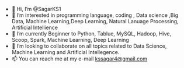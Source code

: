 - 👋 Hi, I’m @SagarKS1
- 👀 I’m interested in programming language, coding , Data science ,Big Data, Machine Learning,Deep Learning, Natural Lanuage Processing, Artificial Intellience
- 🌱 I’m currently Beginner to Python, Tablue, MySQL, Hadoop, Hive, Scoop, Spark, Machine Learning, Deep Learning
- 💞️ I’m looking to collaborate on all topics related to Data Science, Machine Learning and Artificial Intellegence.
- 📫 You can reach me at my e-mail kssagar4@gmail.com

<!---
SagarKS1/SagarKS1 is a ✨ special ✨ repository because its `README.md` (this file) appears on your GitHub profile.
You can click the Preview link to take a look at your changes.
--->
